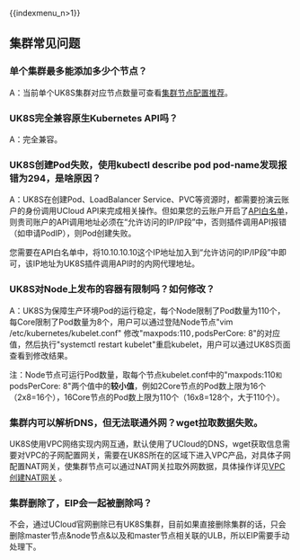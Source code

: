 {{indexmenu_n>1}}
## 集群常见问题

### 单个集群最多能添加多少个节点？

A：当前单个UK8S集群对应节点数量可查看[集群节点配置推荐](compute/uk8s/introduction/node_requirements)。

### UK8S完全兼容原生Kubernetes API吗？

A：完全兼容。

### UK8S创建Pod失败，使用kubectl describe pod pod-name发现报错为294，是啥原因？

A：UK8S在创建Pod、LoadBalancer Service、PVC等资源时，都需要扮演云账户的身份调用UCloud API来完成相关操作。但如果您的云账户开启了[API白名单](https://console.ucloud.cn/uapi/apikey)，则贵司账户的API调用地址必须在“允许访问的IP/IP段”中，否则插件调用API报错（如申请PodIP），则Pod创建失败。

您需要在API白名单中，将10.10.10.10这个IP地址加入到“允许访问的IP/IP段”中即可，该IP地址为UK8S插件调用API时的内网代理地址。

### UK8S对Node上发布的容器有限制吗？如何修改？

A：UK8S为保障生产环境Pod的运行稳定，每个Node限制了Pod数量为110个，每Core限制了Pod数量为8个，用户可以通过登陆Node节点"vim /etc/kubernetes/kubelet.conf"
修改"maxpods:110`,`podsPerCore: 8"的对应值，然后执行"systemctl restart kubelet"重启kubelet，用户可以通过UK8S页面查看到修改结果。

注：Node节点可运行Pod数量，取每个节点kubelet.conf中的"maxpods:110`和`podsPerCore: 8"两个值中的**较小值**，例如2Core节点的Pod数上限为16个（2x8=16个），16Core节点的Pod数上限为110个（16x8=128个，大于110个）。

### 集群内可以解析DNS，但无法联通外网？wget拉取数据失败。

UK8S使用VPC网络实现内网互通，默认使用了UCloud的DNS，wget获取信息需要对VPC的子网配置网关，需要在UK8S所在的区域下进入VPC产品，对具体子网配置NAT网关，使集群节点可以通过NAT网关拉取外网数据，具体操作详见[VPC创建NAT网关](https://docs.ucloud.cn/network/vpc/briefguide/step4) 。

### 集群删除了，EIP会一起被删除吗？

不会，通过UCloud官网删除已有UK8S集群，目前如果直接删除集群的话，只会删除master节点&node节点&以及和master节点相关联的ULB，所以EIP需要手动处理下。
